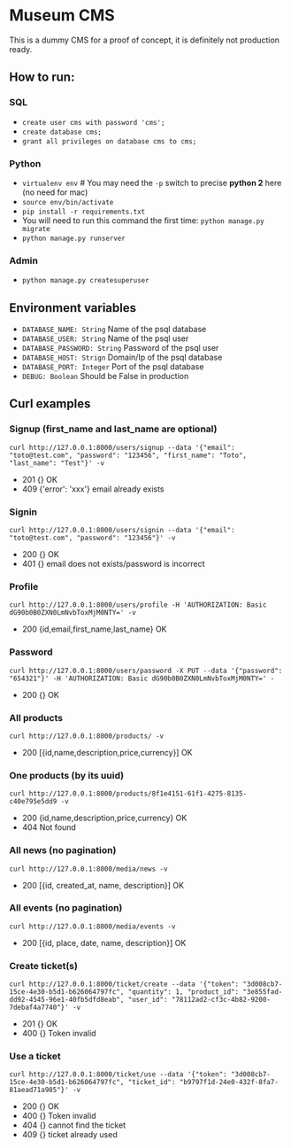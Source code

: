 # Museum CMS

This is a dummy CMS for a proof of concept, it is definitely not production ready.

## How to run:

### SQL

 * `create user cms with password 'cms';`
 * `create database cms;`
 * `grant all privileges on database cms to cms;`

### Python

 * `virtualenv env` # You may need the `-p` switch to precise __python 2__ here (no need for mac)
 * `source env/bin/activate`
 * `pip install -r requirements.txt`
 * You will need to run this command the first time: `python manage.py migrate`
 * `python manage.py runserver`

### Admin

 * `python manage.py createsuperuser`

## Environment variables

 * `DATABASE_NAME: String` Name of the psql database
 * `DATABASE_USER: String` Name of the psql user
 * `DATABASE_PASSWORD: String` Password of the psql user
 * `DATABASE_HOST: Strign` Domain/Ip of the psql database
 * `DATABASE_PORT: Integer` Port of the psql database
 * `DEBUG: Boolean` Should be False in production


## Curl examples

### Signup (first_name and last_name are optional)

`curl http://127.0.0.1:8000/users/signup --data '{"email": "toto@test.com", "password": "123456", "first_name": "Toto", "last_name": "Test"}' -v`

 * 201 {} OK
 * 409 {'error': 'xxx'} email already exists

### Signin

`curl http://127.0.0.1:8000/users/signin --data '{"email": "toto@test.com", "password": "123456"}' -v`

 * 200 {} OK
 * 401 {} email does not exists/password is incorrect

### Profile

`curl http://127.0.0.1:8000/users/profile -H 'AUTHORIZATION: Basic dG90b0B0ZXN0LmNvbToxMjM0NTY=' -v`

 * 200 {id,email,first_name,last_name} OK

### Password

`curl http://127.0.0.1:8000/users/password -X PUT --data '{"password": "654321"}' -H 'AUTHORIZATION: Basic dG90b0B0ZXN0LmNvbToxMjM0NTY=' -`

 * 200 {} OK

### All products

`curl http://127.0.0.1:8000/products/ -v`

 * 200 [{id,name,description,price,currency}] OK

### One products (by its uuid)

`curl http://127.0.0.1:8000/products/8f1e4151-61f1-4275-8135-c40e795e5dd9 -v`

 * 200 {id,name,description,price,currency} OK
 * 404 Not found

### All news (no pagination)

`curl http://127.0.0.1:8000/media/news -v`

 * 200 [{id, created_at, name, description}] OK

### All events (no pagination)

`curl http://127.0.0.1:8000/media/events -v`

 * 200 [{id, place, date, name, description}] OK

### Create ticket(s)

`curl http://127.0.0.1:8000/ticket/create --data '{"token": "3d008cb7-15ce-4e30-b5d1-b626064797fc", "quantity": 1, "product_id": "3e855fad-dd92-4545-96e1-40fb5dfd8eab", "user_id": "78112ad2-cf3c-4b82-9200-7debaf4a7740"}' -v`

 * 201 {} OK
 * 400 {} Token invalid

### Use a ticket

`curl http://127.0.0.1:8000/ticket/use --data '{"token": "3d008cb7-15ce-4e30-b5d1-b626064797fc", "ticket_id": "b9797f1d-24e0-432f-8fa7-81aead71a985"}' -v`

 * 200 {} OK
 * 400 {} Token invalid
 * 404 {} cannot find the ticket
 * 409 {} ticket already used
